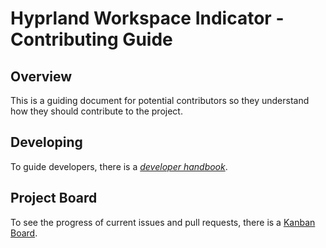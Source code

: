 # Hyprland Workspace Indicator - Contributing Guide 

## Overview

This is a guiding document for potential contributors so they understand how they should contribute to the project.

## Developing

To guide developers, there is a [*developer handbook*](DEVELOPER.md).

## Project Board

To see the progress of current issues and pull requests, there is a [Kanban Board](https://github.com/users/Jayden876212/projects/1).

